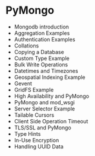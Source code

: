 # PyMongo

* Mongodb introduction
* Aggregation Examples
* Authentication Examples
* Collations
* Copying a Database
* Custom Type Example
* Bulk Write Operations
* Datetimes and Timezones
* Geospatial Indexing Example
* Gevent
* GridFS Example
* High Availability and PyMongo
* PyMongo and mod_wsgi
* Server Selector Example
* Tailable Cursors
* Client Side Operation Timeout
* TLS/SSL and PyMongo
* Type Hints
* In-Use Encryption
* Handling UUID Data